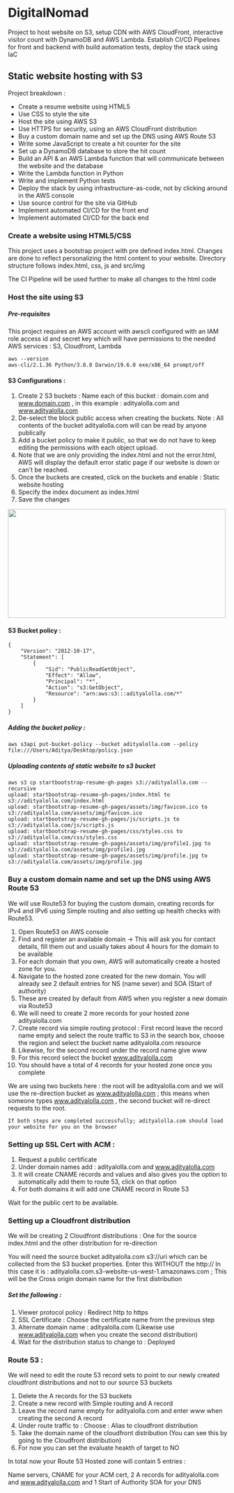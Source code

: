 # DigitalNomad
Project to host website on S3, setup CDN with AWS CloudFront, interactive visitor count with DynamoDB and AWS Lambda. 
Establish CI/CD Pipelines for front and backend with build automation tests, deploy the stack using IaC 

## Static website hosting with S3 

Project breakdown : 

* Create a resume website using HTML5
* Use CSS to style the site 
* Host the site using AWS S3 
* Use HTTPS for security, using an AWS CloudFront distribution
* Buy a custom domain name and set up the DNS using AWS Route 53
* Write some JavaScript to create a hit counter for the site
* Set up a DynamoDB database to store the hit count
* Build an API & an AWS Lambda function that will communicate between the website and the database
* Write the Lambda function in Python
* Write and implement Python tests
* Deploy the stack by using infrastructure-as-code, not by clicking around in the AWS console
* Use source control for the site via GitHub
* Implement automated CI/CD for the front end
* Implement automated CI/CD for the back end

### Create a website using HTML5/CSS 

This project uses a bootstrap project with pre defined index.html. Changes are done to reflect personalizing the html content to your website. 
Directory structure follows index.html, css, js and src/img

The CI Pipeline will be used further to make all changes to the html code 

### Host the site using S3 

##### Pre-requisites 

This project requires an AWS account with awscli configured with an IAM role access id and secret key which will have permissions to the needed AWS services : 
S3, Cloudfront, Lambda 

```
aws --version
aws-cli/2.1.36 Python/3.8.8 Darwin/19.6.0 exe/x86_64 prompt/off
```
#### S3 Configurations : 

1. Create 2 S3 buckets : Name each of this bucket : domain.com and www.domain.com , in this example : adityalolla.com and www.adityalolla.com 
2. De-select the block public access when creating the buckets. Note : All contents of the bucket adityalolla.com will can be read by anyone publically 
3. Add a bucket policy to make it public, so that we do not have to keep editing the permissions with each object upload. 
4. Note that we are only providing the index.html and not the error.html, AWS will display the default error static page if our website is down or can't be reached.
5. Once the buckets are created, click on the buckets and enable : Static website hosting 
6. Specify the index document as index.html 
7. Save the changes  

<img src="https://user-images.githubusercontent.com/81785727/116139869-5dd77b80-a68b-11eb-87c0-aa2d76d0d138.png" width="500" height="250">

#### S3 Bucket policy :

```
{
    "Version": "2012-10-17",
    "Statement": [
        {
            "Sid": "PublicReadGetObject",
            "Effect": "Allow",
            "Principal": "*",
            "Action": "s3:GetObject",
            "Resource": "arn:aws:s3:::adityalolla.com/*"
        }
    ]
}
```

##### Adding the bucket policy : 

```
aws s3api put-bucket-policy --bucket adityalolla.com --policy file:///Users/Aditya/Desktop/policy.json 
```

##### Uploading contents of static website to s3 bucket 

```
aws s3 cp startbootstrap-resume-gh-pages s3://adityalolla.com --recursive
upload: startbootstrap-resume-gh-pages/index.html to s3://adityalolla.com/index.html
upload: startbootstrap-resume-gh-pages/assets/img/favicon.ico to s3://adityalolla.com/assets/img/favicon.ico
upload: startbootstrap-resume-gh-pages/js/scripts.js to s3://adityalolla.com/js/scripts.js
upload: startbootstrap-resume-gh-pages/css/styles.css to s3://adityalolla.com/css/styles.css
upload: startbootstrap-resume-gh-pages/assets/img/profile1.jpg to s3://adityalolla.com/assets/img/profile1.jpg
upload: startbootstrap-resume-gh-pages/assets/img/profile.jpg to s3://adityalolla.com/assets/img/profile.jpg
```

### Buy a custom domain name and set up the DNS using AWS Route 53 

We will use Route53 for buying the custom domain, creating records for IPv4 and IPv6 using Simple routing and also setting up health checks with Route53. 

1. Open Route53 on AWS console 
2. Find and register an available domain -> This will ask you for contact details, fill them out and usually takes about 4 hours for the domain to be available 
3. For each domain that you own, AWS will automatically create a hosted zone for you. 
4. Navigate to the hosted zone created for the new domain. You will already see 2 default entries for NS (name sever) and SOA (Start of authority)
5. These are created by default from AWS when you register a new domain via Route53 
6. We will need to create 2 more records for your hosted zone adityalolla.com 
7. Create record via simple routing protocol : First record leave the record name empty and select the route traffic to S3 in the search box, choose the region and select the bucket name adityalolla.com resource 
8. Likewise, for the second record under the record name give www 
9. For this record select the bucket www.adityalolla.com 
10. You should have a total of 4 records for your hosted zone once you complete 

We are using two buckets here : the root will be adityalolla.com and we will use the re-direction bucket as www.adityalolla.com ; this means when someone types www.adityalolla.com , the second bucket will re-direct requests to the root. 

```
If both steps are completed successfully; adityalolla.com should load your website for you on the browser 
``` 

### Setting up SSL Cert with ACM : 

1. Request a public certificate 
2. Under domain names add : adityalolla.com and www.adityalolla.com 
3. It will create CNAME records and values and also gives you the option to automatically add them to route 53, click on that option 
4. For both domains it will add one CNAME record in Route 53 

Wait for the public cert to be available. 


### Setting up a Cloudfront distribution 

We will be creating 2 Cloudfront distributions : One for the source index.html and the other distribution for re-direction 

You will need the source bucket adityalolla.com s3://uri which can be collected from the S3 bucket properties. Enter this WITHOUT the http:// 
In this case it is : adityalolla.com.s3-website-us-west-1.amazonaws.com ; This will be the Cross origin domain name for the first distribution 

##### Set the following : 
1. Viewer protocol policy : Redirect http to https 
2. SSL Certificate : Choose the certificate name from the previous step 
3. Alternate domain name : adityalolla.com (Likewise use www.adityalolla.com when you create the second distribution)  
4. Wait for the distribution status to change to : Deployed 

### Route 53 : 

We will need to edit the route 53 record sets to point to our newly created cloudfront distributions and not to our source S3 buckets 

1. Delete the A records for the S3 buckets 
2. Create a new record with Simple routing and A record 
3. Leave the record name empty for adityalolla.com and enter www when creating the second A record 
4. Under route traffic to : Choose : Alias to cloudfront distribution 
5. Take the domain name of the cloudfront distribution (You can see this by going to the Cloudfront distribution) 
6. For now you can set the evaluate heakth of target to NO 

In total now your Route 53 Hosted zone will contain 5 entries : 

Name servers, CNAME for your ACM cert, 2 A records for adityalolla.com and www.adityalolla.com and 1 Start of Authority SOA for your DNS




